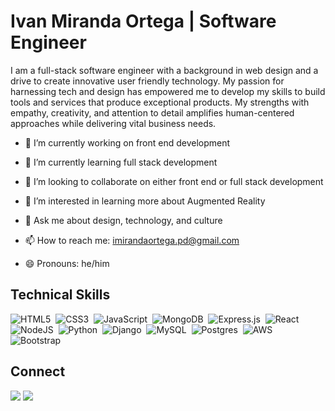# Ivan Miranda Ortega | Software Engineer

I am a full-stack software engineer with a background in web design and a drive to create innovative user friendly technology. My passion for harnessing tech and design has empowered me to develop my skills to build tools and services that produce exceptional products. My strengths with empathy, creativity, and attention to detail amplifies human-centered approaches while delivering vital business needs.

- 🔭 I’m currently working on front end development
 
- 🌱 I’m currently learning full stack development

- 🤝 I’m looking to collaborate on either front end or full stack development

- 🤔 I’m interested in learning more about Augmented Reality 

- 💬 Ask me about design, technology, and culture

- 📫 How to reach me: imirandaortega.pd@gmail.com

- 😄 Pronouns: he/him

## Technical Skills 

![HTML5](https://img.shields.io/badge/html5-%23E34F26.svg?style=for-the-badge&logo=html5&logoColor=white)&nbsp;
![CSS3](https://img.shields.io/badge/css3-%231572B6.svg?style=for-the-badge&logo=css3&logoColor=white)&nbsp;
![JavaScript](https://img.shields.io/badge/javascript-%23323330.svg?style=for-the-badge&logo=javascript&logoColor=%23F7DF1E)&nbsp;
![MongoDB](https://img.shields.io/badge/MongoDB-%234ea94b.svg?style=for-the-badge&logo=mongodb&logoColor=white)&nbsp;
![Express.js](https://img.shields.io/badge/express.js-%23404d59.svg?style=for-the-badge&logo=express&logoColor=%2361DAFB)&nbsp;
![React](https://img.shields.io/badge/react-%2320232a.svg?style=for-the-badge&logo=react&logoColor=%2361DAFB)&nbsp;
![NodeJS](https://img.shields.io/badge/node.js-6DA55F?style=for-the-badge&logo=node.js&logoColor=white)&nbsp;
![Python](https://img.shields.io/badge/python-3670A0?style=for-the-badge&logo=python&logoColor=ffdd54)&nbsp;
![Django](https://img.shields.io/badge/django-%23092E20.svg?style=for-the-badge&logo=django&logoColor=white)&nbsp;
![MySQL](https://img.shields.io/badge/mysql-%2300f.svg?style=for-the-badge&logo=mysql&logoColor=white)&nbsp;
![Postgres](https://img.shields.io/badge/postgres-%23316192.svg?style=for-the-badge&logo=postgresql&logoColor=white)&nbsp;
![AWS](https://img.shields.io/badge/AWS-%23FF9900.svg?style=for-the-badge&logo=amazon-aws&logoColor=white)&nbsp;
![Bootstrap](https://img.shields.io/badge/bootstrap-%23563D7C.svg?style=for-the-badge&logo=bootstrap&logoColor=white)&nbsp;

## Connect
[<img src="https://img.shields.io/badge/linkedin-%2312100E.svg?&style=for-the-badge&logo=linkedin&logoColor=white&color=black" />](https://www.linkedin.com/in/ivan-miranda-ortega/)
[<img src="https://img.shields.io/badge/github-%2312100E.svg?&style=for-the-badge&logo=github&logoColor=white&color=black" />](https://github.com/ivanmirandaortega)
